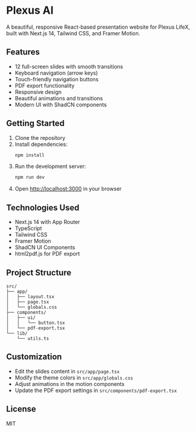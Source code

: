 # Plexus AI

<!-- Trigger redeploy: update -->

A beautiful, responsive React-based presentation website for Plexus LifeX, built with Next.js 14, Tailwind CSS, and Framer Motion.

## Features

- 12 full-screen slides with smooth transitions
- Keyboard navigation (arrow keys)
- Touch-friendly navigation buttons
- PDF export functionality
- Responsive design
- Beautiful animations and transitions
- Modern UI with ShadCN components

## Getting Started

1. Clone the repository
2. Install dependencies:
   ```bash
   npm install
   ```
3. Run the development server:
   ```bash
   npm run dev
   ```
4. Open [http://localhost:3000](http://localhost:3000) in your browser

## Technologies Used

- Next.js 14 with App Router
- TypeScript
- Tailwind CSS
- Framer Motion
- ShadCN UI Components
- html2pdf.js for PDF export

## Project Structure

```
src/
├── app/
│   ├── layout.tsx
│   ├── page.tsx
│   └── globals.css
├── components/
│   ├── ui/
│   │   └── button.tsx
│   └── pdf-export.tsx
└── lib/
    └── utils.ts
```

## Customization

- Edit the slides content in `src/app/page.tsx`
- Modify the theme colors in `src/app/globals.css`
- Adjust animations in the motion components
- Update the PDF export settings in `src/components/pdf-export.tsx`

## License

MIT 